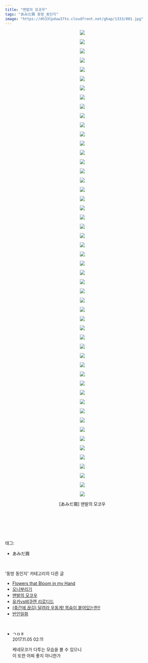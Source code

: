 ```yaml
---
title: "맨발의 모코우"
tags: "あみだ屑 동방_동인지"
image: "https://dh33lpduw37to.cloudfront.net/ghap/1333/001.jpg"
---
```

<div class="article">
<p style="text-align: center; clear: none; float: none;"><img src="{{ site.imgserver2 }}/ghap/1333/001.jpg"/></p>
<p style="text-align: center; clear: none; float: none;"><img src="{{ site.imgserver2 }}/ghap/1333/002.jpg"/></p>
<p style="text-align: center; clear: none; float: none;"><img src="{{ site.imgserver2 }}/ghap/1333/003.jpg"/></p>
<p style="text-align: center; clear: none; float: none;"><img src="{{ site.imgserver2 }}/ghap/1333/004.jpg"/></p>
<p style="text-align: center; clear: none; float: none;"><img src="{{ site.imgserver2 }}/ghap/1333/005.jpg"/></p>
<p style="text-align: center; clear: none; float: none;"><img src="{{ site.imgserver2 }}/ghap/1333/006.jpg"/></p>
<p style="text-align: center; clear: none; float: none;"><img src="{{ site.imgserver2 }}/ghap/1333/007.jpg"/></p>
<p style="text-align: center; clear: none; float: none;"><img src="{{ site.imgserver2 }}/ghap/1333/008.jpg"/></p>
<p style="text-align: center; clear: none; float: none;"><img src="{{ site.imgserver2 }}/ghap/1333/009.jpg"/></p>
<p style="text-align: center; clear: none; float: none;"><img src="{{ site.imgserver2 }}/ghap/1333/010.jpg"/></p>
<p style="text-align: center; clear: none; float: none;"><img src="{{ site.imgserver2 }}/ghap/1333/011.jpg"/></p>
<p style="text-align: center; clear: none; float: none;"><img src="{{ site.imgserver2 }}/ghap/1333/012.jpg"/></p>
<p style="text-align: center; clear: none; float: none;"><img src="{{ site.imgserver2 }}/ghap/1333/013.jpg"/></p>
<p style="text-align: center; clear: none; float: none;"><img src="{{ site.imgserver2 }}/ghap/1333/014.jpg"/></p>
<p style="text-align: center; clear: none; float: none;"><img src="{{ site.imgserver2 }}/ghap/1333/015.jpg"/></p>
<p style="text-align: center; clear: none; float: none;"><img src="{{ site.imgserver2 }}/ghap/1333/016.jpg"/></p>
<p style="text-align: center; clear: none; float: none;"><img src="{{ site.imgserver2 }}/ghap/1333/017.jpg"/></p>
<p style="text-align: center; clear: none; float: none;"><img src="{{ site.imgserver2 }}/ghap/1333/018.jpg"/></p>
<p style="text-align: center; clear: none; float: none;"><img src="{{ site.imgserver2 }}/ghap/1333/019.jpg"/></p>
<p style="text-align: center; clear: none; float: none;"><img src="{{ site.imgserver2 }}/ghap/1333/020.jpg"/></p>
<p style="text-align: center; clear: none; float: none;"><img src="{{ site.imgserver2 }}/ghap/1333/021.jpg"/></p>
<p style="text-align: center; clear: none; float: none;"><img src="{{ site.imgserver2 }}/ghap/1333/022.jpg"/></p>
<p style="text-align: center; clear: none; float: none;"><img src="{{ site.imgserver2 }}/ghap/1333/023.jpg"/></p>
<p style="text-align: center; clear: none; float: none;"><img src="{{ site.imgserver2 }}/ghap/1333/024.jpg"/></p>
<p style="text-align: center; clear: none; float: none;"><img src="{{ site.imgserver2 }}/ghap/1333/025.jpg"/></p>
<p style="text-align: center; clear: none; float: none;"><img src="{{ site.imgserver2 }}/ghap/1333/026.jpg"/></p>
<p style="text-align: center; clear: none; float: none;"><img src="{{ site.imgserver2 }}/ghap/1333/027.jpg"/></p>
<p style="text-align: center; clear: none; float: none;"><img src="{{ site.imgserver2 }}/ghap/1333/028.jpg"/></p>
<p style="text-align: center; clear: none; float: none;"><img src="{{ site.imgserver2 }}/ghap/1333/029.jpg"/></p>
<p style="text-align: center; clear: none; float: none;"><img src="{{ site.imgserver2 }}/ghap/1333/030.jpg"/></p>
<p style="text-align: center; clear: none; float: none;"><img src="{{ site.imgserver2 }}/ghap/1333/031.jpg"/></p>
<p style="text-align: center; clear: none; float: none;"><img src="{{ site.imgserver2 }}/ghap/1333/032.jpg"/></p>
<p style="text-align: center; clear: none; float: none;"><img src="{{ site.imgserver2 }}/ghap/1333/033.jpg"/></p>
<p style="text-align: center; clear: none; float: none;"><img src="{{ site.imgserver2 }}/ghap/1333/034.jpg"/></p>
<p style="text-align: center; clear: none; float: none;"><img src="{{ site.imgserver2 }}/ghap/1333/035.jpg"/></p>
<p style="text-align: center; clear: none; float: none;"><img src="{{ site.imgserver2 }}/ghap/1333/036.jpg"/></p>
<p style="text-align: center; clear: none; float: none;"><img src="{{ site.imgserver2 }}/ghap/1333/037.jpg"/></p>
<p style="text-align: center; clear: none; float: none;"><img src="{{ site.imgserver2 }}/ghap/1333/038.jpg"/></p>
<p style="text-align: center; clear: none; float: none;"><img src="{{ site.imgserver2 }}/ghap/1333/039.jpg"/></p>
<p style="text-align: center; clear: none; float: none;"><img src="{{ site.imgserver2 }}/ghap/1333/040.jpg"/></p>
<p style="text-align: center; clear: none; float: none;"><img src="{{ site.imgserver2 }}/ghap/1333/041.jpg"/></p>
<p style="text-align: center; clear: none; float: none;"><img src="{{ site.imgserver2 }}/ghap/1333/042.jpg"/></p>
<p style="text-align: center; clear: none; float: none;"><img src="{{ site.imgserver2 }}/ghap/1333/043.jpg"/></p>
<p style="text-align: center; clear: none; float: none;"><img src="{{ site.imgserver2 }}/ghap/1333/044.jpg"/></p>
<p style="text-align: center; clear: none; float: none;"><img src="{{ site.imgserver2 }}/ghap/1333/045.jpg"/></p>
<p style="text-align: center; clear: none; float: none;"><img src="{{ site.imgserver2 }}/ghap/1333/046.jpg"/></p>
<p style="text-align: center; clear: none; float: none;"><img src="{{ site.imgserver2 }}/ghap/1333/047.jpg"/></p>
<p style="text-align: center; clear: none; float: none;"><img src="{{ site.imgserver2 }}/ghap/1333/048.jpg"/></p>
<p style="text-align: center; clear: none; float: none;"><img src="{{ site.imgserver2 }}/ghap/1333/049.jpg"/></p>
<p style="text-align: center; clear: none; float: none;"><img src="{{ site.imgserver2 }}/ghap/1333/050.jpg"/></p>
<p style="text-align: center; clear: none; float: none;"><img src="{{ site.imgserver2 }}/ghap/1333/051.jpg"/></p>
<p style="text-align: center; clear: none; float: none;">[あみだ屑] 맨발의 모코우</p>
<p style="text-align: center; clear: none; float: none;"><br/></p>
<p><br/></p>
</div><br/>
<div class="tagTrail">
<p>태그: </p>
<ul>
<li>あみだ屑</li>
</ul>
</div><br/>
<div class="another">
<p>'동방 동인지' 카테고리의 다른 글</p>
<ul>
<li><a href="/ghap_1335">Flowers that Bloom in my Hand</a></li>
<li><a href="/ghap_1334">오니부리기</a></li>
<li><a href="/ghap_1333">맨발의 모코우</a></li>
<li><a href="/ghap_1331">유카vs뱌쿠렌 리로디드</a></li>
<li><a href="/ghap_1330">(중간에 끊김) 달려라 우동게! 목숨이 붙어있는한!!</a></li>
<li><a href="/ghap_1329">반인일화</a></li>
</ul>
</div><br/>
<div class="cb_module cb_fluid">
<div class="cb_wrt cb_profile">
<div class="comment">
<ul>
<li class="cb_thumb_off" id="comment15122935">
<div class="cb_comment_area">
<div class="cb_info_area">
<div class="cb_section">
<span class="cb_nick_name">ㄱㅁㅎ</span>
</div>
<div class="cb_section">
<span class="cb_date">2017.11.05 02:11 </span>
</div>
</div>
<div class="cb_dsc_comment">
<p class="cb_dsc">
											케네모코가 다투는 모습을 볼 수 있으니<br/>
이 또한 어찌 좋지 아니한가
										</p>
</div>
</div></li>
</ul>
</div>
</div><!-- commentList close -->
</div><br/>

